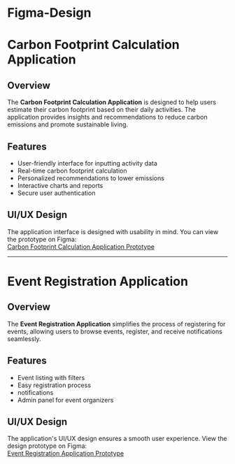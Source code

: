 # Figma-Design


# Carbon Footprint Calculation Application

## Overview
The **Carbon Footprint Calculation Application** is designed to help users estimate their carbon footprint based on their daily activities. The application provides insights and recommendations to reduce carbon emissions and promote sustainable living.

## Features
- User-friendly interface for inputting activity data
- Real-time carbon footprint calculation
- Personalized recommendations to lower emissions
- Interactive charts and reports
- Secure user authentication

## UI/UX Design
The application interface is designed with usability in mind. You can view the prototype on Figma:  
[Carbon Footprint Calculation Application Prototype](https://www.figma.com/design/ylI3QGIPvJldHpH2kDTU5H/Prototype_CS266?node-id=0-1&t=GKEQ0DSMhTJeMczI-1)

---


# Event Registration Application

## Overview
The **Event Registration Application** simplifies the process of registering for events, allowing users to browse events, register, and receive notifications seamlessly.

## Features
- Event listing with filters
- Easy registration process
- notifications
- Admin panel for event organizers

## UI/UX Design
The application's UI/UX design ensures a smooth user experience. View the design prototype on Figma:  
[Event Registration Application Prototype](https://www.figma.com/design/B8oaNbsyLjqUf3xiOfvShR/Event-Registration-Application?node-id=1-2&t=NOUf1Vxh4BYDo9S9-1)
